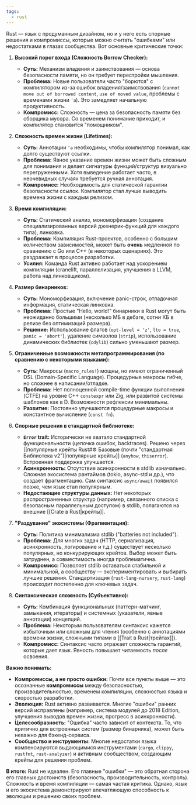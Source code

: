 ```yaml
---
tags:
  - rust
---
```


Rust — язык с продуманным дизайном, но и у него есть спорные решения и компромиссы, которые можно считать "ошибками" или недостатками в глазах сообщества. Вот основные критические точки:

1.  **Высокий порог входа (Сложность Borrow Checker):**
    *   **Суть:** Механизм владения и заимствования — основа безопасности памяти, но он требует перестройки мышления.
    *   **Проблема:** Новые пользователи часто "борются" с компилятором из-за ошибок владения/заимствования (`cannot move out of borrowed content`, `use of moved value`, проблемы с временами жизни `'a`). Это замедляет начальную продуктивность.
    *   **Компромисс:** Сложность — цена за безопасность памяти без сборщика мусора. Со временем понимание приходит, и компилятор становится "помощником".

2.  **Сложность времен жизни (Lifetimes):**
    *   **Суть:** Аннотации `'a` необходимы, чтобы компилятор понимал, как долго существуют ссылки.
    *   **Проблема:** Явное указание времен жизни может быть сложным для понимания и делает сигнатуры функций/структур визуально перегруженными. Хотя выведение работает часто, в неочевидных случаях требуется ручная аннотация.
    *   **Компромисс:** Необходимость для статической гарантии безопасности ссылок. Компилятор стал лучше выводить времена жизни с каждым релизом.

3.  **Время компиляции:**
    *   **Суть:** Статический анализ, мономорфизация (создание специализированных версий дженерик-функций для каждого типа), линковка.
    *   **Проблема:** Компиляция Rust-проектов, особенно с большим количеством зависимостей, может быть **очень** медленной по сравнению с Go или C++ (в некоторых сценариях). Это раздражает в процессе разработки.
    *   **Усилия:** Команда Rust активно работает над ускорением компиляции (cranelift, параллелизация, улучшения в LLVM, работа над линковщиком).

4.  **Размер бинарников:**
    *   **Суть:** Мономорфизация, включение panic-строк, отладочная информация, статическая линковка.
    *   **Проблема:** Простые "Hello, world!" бинарники в Rust могут быть неожиданно большими (несколько МБ в дебаге, сотни КБ в релизе без оптимизаций размера).
    *   **Решение:** Использование флагов (`opt-level = 'z'`, `lto = true`, `panic = 'abort'`), удаление символов (`strip`), использование динамических библиотек (`cdylib`) сильно уменьшают размер.

5.  **Ограниченные возможности метапрограммирования (по сравнению с некоторыми языками):**
    *   **Суть:** Макросы (`macro_rules!`) мощны, но имеют ограниченный DSL (Domain-Specific Language). Процедурные макросы гибче, но сложнее в написании/отладке.
    *   **Проблема:** Нет полноценной compile-time функции выполнения (CTFE) на уровне C++ `constexpr` или Zig, или развитой системы шаблонов как в D. Возможности рефлексии минимальны.
    *   **Развитие:** Постоянно улучшаются процедурные макросы и константное вычисление (`const fn`).

6.  **Спорные решения в стандартной библиотеке:**
    *   **`Error` trait:** Исторически не хватало стандартной функциональности (цепочка ошибок, backtraces). Решено через [[популярные крейты Rust#⚙️ Базовые (почти "стандартная Библиотека v2")|популярные крейты]] (`anyhow`, `thiserror`). Встроенная поддержка улучшается.
    *   **Асинхронность:** Отсутствие асинхронности в stdlib изначально. Сложная экосистема рантаймов (tokio, async-std и др.), что создает фрагментацию. Сам синтаксис `async/await` появился позже, чем язык стал популярным.
    *   **Недостающие структуры данных:** Нет некоторых распространенных структур (например, связанного списка с безопасным параллельным доступом) в stdlib, полагаются на внешние [[Crate в Rust|крейты]].

7.  **"Раздувание" экосистемы (Фрагментация):**
    *   **Суть:** Политика минимализма stdlib ("batteries not included").
    *   **Проблема:** Для многих задач (HTTP, сериализация, асинхронность, логирование и т.д.) существует несколько популярных, но конкурирующих крейтов. Выбор может быть затруднен, а совместимость иногда проблематична.
    *   **Компромисс:** Позволяет stdlib оставаться стабильной и минимальной, а сообществу — экспериментировать и выбирать лучшие решения. Стандартизация (`rust-lang-nursery`, `rust-lang`) происходит постепенно для ключевых задач.

8.  **Синтаксическая сложность (Субъективно):**
    *   **Суть:** Комбинация функциональных (паттерн-матчинг, замыкания, итераторы) и системных (указатели, явные аннотации) концепций.
    *   **Проблема:** Некоторым пользователям синтаксис кажется избыточным или сложным для чтения (особенно с аннотациями времени жизни, сложными типами в [[Trait в Rust|трейтах]]).
    *   **Компромисс:** Синтаксис часто отражает сложность гарантий, которые дает язык. Явность повышает читаемость *после* освоения.

**Важно понимать:**

*   **Компромиссы, а не просто ошибки:** Почти все пункты выше — это осознанные **компромиссы** между безопасностью, производительностью, временем компиляции, сложностью языка и скоростью разработки.
*   **Эволюция:** Rust активно развивается. Многие "ошибки" ранних версий исправлены (например, система модулей до 2018 Edition, улучшения выводов времен жизни, прогресс в асинхронности).
*   **Целесообразность:** "Ошибка" часто зависит от контекста. То, что критично для встроенных систем (размер бинарника), может быть неважно для бэкенд-сервиса.
*   **Сообщество и инструменты:** Многие недостатки языка компенсируются выдающимися инструментами (`cargo`, `clippy`, `rustfmt`, `rust-analyzer`) и активным сообществом, создающим крейты для решения проблем.

**В итоге:** Rust не идеален. Его главные "ошибки" — это обратная сторона его главных достоинств (безопасность, производительность, контроль). Сложность и время компиляции — самая частая критика. Однако, язык и его экосистема демонстрируют впечатляющую способность к эволюции и решению своих проблем.